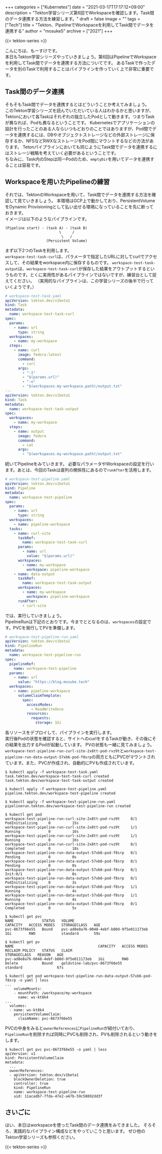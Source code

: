 +++
categories = ["Kubernetes"]
date = "2021-03-17T17:17:12+09:00"
description = "Tekton学習シリーズ第6回でWorkspaceを確認します。Task間のデータ連携する方法を練習します。"
draft = false
image = ""
tags = ["Tech"]
title = "Tekton、PipelineでWorkspaceを利用してTask間でデータを連携する"
author = "mosuke5"
archive = ["2021"]
+++

{{< tekton-series >}}

こんにちは、もーすけです。  
本日もTekton学習シリーズやっていきましょう。第6回はPipelineでWorkspaceを利用してTask間でデータを連携する方法についてです。
あるTaskで作ったデータを別のTaskで利用することはパイプラインを作っていく上で非常に重要です。
<!--more-->

## Task間のデータ連携
そもそもTask間でデータを連携するとはどういうことか考えてみましょう。  
このTekton学習シリーズを読んでいただいている人はわかるかと思いますが、Tektonにおいて各Taskはそれぞれの独立したPodとして動きます。つまりTaskが異なれば、Podも異なるということです。
Kubernetesでアプリケーションの設計を行ったことのある人ならいつもどおりのことではありますが、Pod間でデータを連携するには、DBやオブジェクトストレージなどの外部ストレージに保存するか、NFSなどRWXなストレージをPod間にマウントするなどの方法があります。
Tetonパイプラインにおいても同じようにTask間でデータを連携するにはストレージ戦略を考えていく必要があるということです。  
ちなみに、Task内のStepは同一Podのため、`emptyDir`を用いてデータを連携することは容易です。

## Workspaceを用いたPipelineの練習
それでは、TektonのWorkspaceを用いて、Task間でデータを連携する方法を確認して見ていきましょう。
本環境はGCP上で動かしており、PersistentVolumeをDynamic Provisioningとして払い出せる環境になっていることを先に断っておきます。  
イメージは以下のようなパイプラインです。

```
(Pipeline start) - (task A) - (task B)
                         \     /
                          \   /
                   (Persistent Volume)
```

まず以下2つのTaskを利用します。  
`workspace-test-task-curl`は、パラメータで指定したURLに対してcurlでアクセスして、その結果をworkspace内に保存するものです。
`workspace-test-task-output`は、`workspace-test-task-curl`が保存した結果をアウトプットするというものです。とくに実用性があるパイプラインではないですが、練習台として捉えてください。
（実用的なパイプラインは、この学習シリーズの後半で行っていくようです。）

```yaml
# workspace-test-task.yaml
apiVersion: tekton.dev/v1beta1
kind: Task
metadata:
  name: workspace-test-task-curl
spec:
  params:
    - name: url
      type: string
  workspaces:
    - name: my-workspace
  steps:
    - name: curl
      image: fedora:latest
      command:
        - curl
      args:
        - "-I"
        - "$(params.url)"
        - "-o"
        - "$(workspaces.my-workspace.path)/output.txt"
---
apiVersion: tekton.dev/v1beta1
kind: Task
metadata:
  name: workspace-test-task-output
spec:
  workspaces:
    - name: my-workspace
  steps:
    - name: output
      image: fedora
      command:
        - cat
      args:
        - "$(workspaces.my-workspace.path)/output.txt"
```

続いてPipelineをみていきます。
必要なパラメータやWorkspaceの設定を行います。あとは、今回のTaskは直列の関係性にあるので`runAfter`を活用します。

```yaml
# workspace-test-pipeline.yaml
apiVersion: tekton.dev/v1beta1
kind: Pipeline
metadata:
  name: workspace-test-pipeline
spec:
  params:
    - name: url
      type: string
  workspaces:
    - name: pipeline-workspace
  tasks:
    - name: curl-site
      taskRef:
        name: workspace-test-task-curl
      params:
        - name: url
          value: "$(params.url)"
      workspaces:
        - name: my-workspace
          workspace: pipeline-workspace
    - name: data-output
      taskRef:
        name: workspace-test-task-output
      workspaces:
        - name: my-workspace
          workspace: pipeline-workspace
      runAfter:
        - curl-site
```

では、実行していきましょう。  
PipelineRunは下記のとおりです。今までととなるのは、`workspaces`の設定です。PVCを発行してPVを準備します。

```yaml
# workspace-test-pipeline-run.yaml
apiVersion: tekton.dev/v1beta1
kind: PipelineRun
metadata:
  name: workspace-test-pipeline-run
spec:
  pipelineRef:
    name: workspace-test-pipeline
  params:
    - name: url
      value: "https://blog.mosuke.tech"
  workspaces:
    - name: pipeline-workspace
      volumeClaimTemplate:
        spec:
          accessModes:
            - ReadWriteOnce
          resources:
            requests:
              storage: 1Gi
```

各リソースをデプロイして、パイプラインを実行します。  
実行後Podの状態を確認すると、サイトへのcurlをするTaskが動き、その後にその結果を出力するPodが起動しています。
PVの状態も一緒に見てみましょう。`workspace-test-pipeline-run-curl-site-2x8tt-pod-rvz9t`と`workspace-test-pipeline-run-data-output-57xb6-pod-f8srp`の両方ともにPVCがマウントされています。また、PVCが作成され、自動的にPVも作成されています。

```
$ kubectl apply -f workspace-test-task.yaml
task.tekton.dev/workspace-test-task-curl created
task.tekton.dev/workspace-test-task-output created

$ kubectl apply -f workspace-test-pipeline.yaml
pipeline.tekton.dev/workspace-test-pipeline created

$ kubectl apply -f workspace-test-pipeline-run.yaml
pipelinerun.tekton.dev/workspace-test-pipeline-run created

$ kubectl get pod
workspace-test-pipeline-run-curl-site-2x8tt-pod-rvz9t     0/1     PodInitializing     0          15s
workspace-test-pipeline-run-curl-site-2x8tt-pod-rvz9t     1/1     Running             0          16s
workspace-test-pipeline-run-curl-site-2x8tt-pod-rvz9t     1/1     Running             0          16s
workspace-test-pipeline-run-curl-site-2x8tt-pod-rvz9t     0/1     Completed           0          18s
workspace-test-pipeline-run-data-output-57xb6-pod-f8srp   0/1     Pending             0          0s
workspace-test-pipeline-run-data-output-57xb6-pod-f8srp   0/1     Pending             0          0s
workspace-test-pipeline-run-data-output-57xb6-pod-f8srp   0/1     Init:0/1            0          0s
workspace-test-pipeline-run-data-output-57xb6-pod-f8srp   0/1     PodInitializing     0          3s
workspace-test-pipeline-run-data-output-57xb6-pod-f8srp   1/1     Running             0          4s
workspace-test-pipeline-run-data-output-57xb6-pod-f8srp   1/1     Running             0          4s
workspace-test-pipeline-run-data-output-57xb6-pod-f8srp   0/1     Completed           0          5s

$ kubectl get pvc
NAME             STATUS   VOLUME                                     CAPACITY   ACCESS MODES   STORAGECLASS   AGE
pvc-8673f66e55   Bound    pvc-ad8e8a76-0048-4ebf-b80d-9f5e011173eb   1Gi        RWO            standard       59s

$ kubectl get pv
NAME                                       CAPACITY   ACCESS MODES   RECLAIM POLICY   STATUS   CLAIM                                      STORAGECLASS   REASON   AGE
pvc-ad8e8a76-0048-4ebf-b80d-9f5e011173eb   1Gi        RWO            Delete           Bound    goldstine-lab/pvc-8673f66e55               standard                67s

$ kubectl get pod workspace-test-pipeline-run-data-output-57xb6-pod-f8srp -o yaml | less
...
    volumeMounts:
    - mountPath: /workspace/my-workspace
      name: ws-kt8k4
...
  volumes:
  - name: ws-kt8k4
    persistentVolumeClaim:
      claimName: pvc-8673f66e55
```

PVCの中身をみると`ownerReferences`に`PipelineRun`が紐付いており、`PipelineRun`を削除すれば同時にPVCも削除され、PVも削除されるという動きをします。

```
$ kubectl get pvc pvc-8673f66e55 -o yaml | less
apiVersion: v1
kind: PersistentVolumeClaim
metadata:
  ...
  ownerReferences:
  - apiVersion: tekton.dev/v1beta1
    blockOwnerDeletion: true
    controller: true
    kind: PipelineRun
    name: workspace-test-pipeline-run
    uid: 11acadb7-7fda-47e2-a47b-59c58892dd3f
```

## さいごに
はい、本日はworkspaceを使ったTask間のデータ連携をみてきました。
そろそろ、実践的なパイプライン構成などをやっていこうと思います。
ぜひ他のTekton学習シリーズも参照ください。

{{< tekton-series >}}